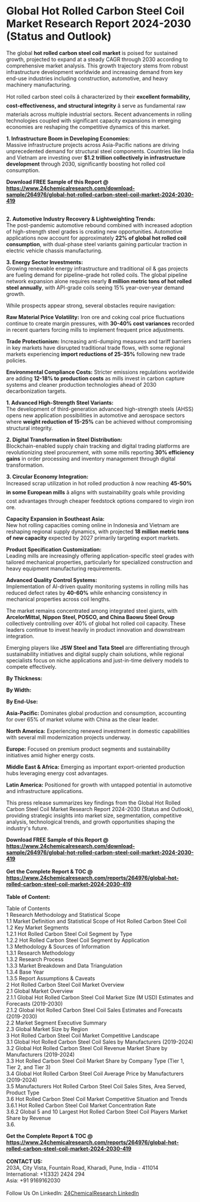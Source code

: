 <h1>Global Hot Rolled Carbon Steel Coil Market Research Report 2024-2030 (Status and Outlook)</h1><p>The global <strong>hot rolled carbon steel coil market</strong> is poised for sustained growth, projected to expand at a steady CAGR through 2030 according to comprehensive market analysis. This growth trajectory stems from robust infrastructure development worldwide and increasing demand from key end-use industries including construction, automotive, and heavy machinery manufacturing.</p><p>Hot rolled carbon steel coils â characterized by their <strong>excellent formability, cost-effectiveness, and structural integrity</strong> â serve as fundamental raw materials across multiple industrial sectors. Recent advancements in rolling technologies coupled with significant capacity expansions in emerging economies are reshaping the competitive dynamics of this market.</p><p><strong>1. Infrastructure Boom in Developing Economies:</strong><br>
Massive infrastructure projects across Asia-Pacific nations are driving unprecedented demand for structural steel components. Countries like India and Vietnam are investing over <strong>$1.2 trillion collectively in infrastructure development</strong> through 2030, significantly boosting hot rolled coil consumption.</p><div><b>Download FREE Sample of this Report @ 
            <a href="https://www.24chemicalresearch.com/download-sample/264976/global-hot-rolled-carbon-steel-coil-market-2024-2030-419">
            https://www.24chemicalresearch.com/download-sample/264976/global-hot-rolled-carbon-steel-coil-market-2024-2030-419</a></b></div><br><p><strong>2. Automotive Industry Recovery &amp; Lightweighting Trends:</strong><br>
The post-pandemic automotive rebound combined with increased adoption of high-strength steel grades is creating new opportunities. Automotive applications now account for approximately <strong>22% of global hot rolled coil consumption</strong>, with dual-phase steel variants gaining particular traction in electric vehicle chassis manufacturing.</p><p><strong>3. Energy Sector Investments:</strong><br>
Growing renewable energy infrastructure and traditional oil &amp; gas projects are fueling demand for pipeline-grade hot rolled coils. The global pipeline network expansion alone requires nearly <strong>8 million metric tons of hot rolled steel annually</strong>, with API-grade coils seeing 15% year-over-year demand growth.</p><p>While prospects appear strong, several obstacles require navigation:</p><p><strong>Raw Material Price Volatility:</strong> Iron ore and coking coal price fluctuations continue to create margin pressures, with <strong>30-40% cost variances</strong> recorded in recent quarters forcing mills to implement frequent price adjustments.</p><p><strong>Trade Protectionism:</strong> Increasing anti-dumping measures and tariff barriers in key markets have disrupted traditional trade flows, with some regional markets experiencing <strong>import reductions of 25-35%</strong> following new trade policies.</p><p><strong>Environmental Compliance Costs:</strong> Stricter emissions regulations worldwide are adding <strong>12-18% to production costs</strong> as mills invest in carbon capture systems and cleaner production technologies ahead of 2030 decarbonization targets.</p><p><strong>1. Advanced High-Strength Steel Variants:</strong><br>
The development of third-generation advanced high-strength steels (AHSS) opens new application possibilities in automotive and aerospace sectors where <strong>weight reduction of 15-25%</strong> can be achieved without compromising structural integrity.</p><p><strong>2. Digital Transformation in Steel Distribution:</strong><br>
Blockchain-enabled supply chain tracking and digital trading platforms are revolutionizing steel procurement, with some mills reporting <strong>30% efficiency gains</strong> in order processing and inventory management through digital transformation.</p><p><strong>3. Circular Economy Integration:</strong><br>
Increased scrap utilization in hot rolled production â now reaching <strong>45-50% in some European mills</strong> â aligns with sustainability goals while providing cost advantages through cheaper feedstock options compared to virgin iron ore.</p><p><strong>Capacity Expansion in Southeast Asia:</strong><br>
	New hot rolling capacities coming online in Indonesia and Vietnam are reshaping regional supply dynamics, with projected <strong>18 million metric tons of new capacity</strong> expected by 2027 primarily targeting export markets.</p><p><strong>Product Specification Customization:</strong><br>
	Leading mills are increasingly offering application-specific steel grades with tailored mechanical properties, particularly for specialized construction and heavy equipment manufacturing requirements.</p><p><strong>Advanced Quality Control Systems:</strong><br>
	Implementation of AI-driven quality monitoring systems in rolling mills has reduced defect rates by <strong>40-60%</strong> while enhancing consistency in mechanical properties across coil lengths.</p><p>The market remains concentrated among integrated steel giants, with <strong>ArcelorMittal, Nippon Steel, POSCO, and China Baowu Steel Group</strong> collectively controlling over 40% of global hot rolled coil capacity. These leaders continue to invest heavily in product innovation and downstream integration.</p><p>Emerging players like <strong>JSW Steel and Tata Steel</strong> are differentiating through sustainability initiatives and digital supply chain solutions, while regional specialists focus on niche applications and just-in-time delivery models to compete effectively.</p><p><strong>By Thickness:</strong></p><p><strong>By Width:</strong></p><p><strong>By End-Use:</strong></p><p><strong>Asia-Pacific:</strong> Dominates global production and consumption, accounting for over 65% of market volume with China as the clear leader.</p><p><strong>North America:</strong> Experiencing renewed investment in domestic capabilities with several mill modernization projects underway.</p><p><strong>Europe:</strong> Focused on premium product segments and sustainability initiatives amid higher energy costs.</p><p><strong>Middle East &amp; Africa:</strong> Emerging as important export-oriented production hubs leveraging energy cost advantages.</p><p><strong>Latin America:</strong> Positioned for growth with untapped potential in automotive and infrastructure applications.</p><p>This press release summarizes key findings from the Global Hot Rolled Carbon Steel Coil Market Research Report 2024-2030 (Status and Outlook), providing strategic insights into market size, segmentation, competitive analysis, technological trends, and growth opportunities shaping the industry's future.</p><div><b>Download FREE Sample of this Report @ 
            <a href="https://www.24chemicalresearch.com/download-sample/264976/global-hot-rolled-carbon-steel-coil-market-2024-2030-419">
            https://www.24chemicalresearch.com/download-sample/264976/global-hot-rolled-carbon-steel-coil-market-2024-2030-419</a></b></div><br><div><b>Get the Complete Report & TOC @ 
            <a href="https://www.24chemicalresearch.com/reports/264976/global-hot-rolled-carbon-steel-coil-market-2024-2030-419">
            https://www.24chemicalresearch.com/reports/264976/global-hot-rolled-carbon-steel-coil-market-2024-2030-419</a></b></div><br>
            <b>Table of Content:</b><p>Table of Contents<br />
1 Research Methodology and Statistical Scope<br />
1.1 Market Definition and Statistical Scope of Hot Rolled Carbon Steel Coil<br />
1.2 Key Market Segments<br />
1.2.1 Hot Rolled Carbon Steel Coil Segment by Type<br />
1.2.2 Hot Rolled Carbon Steel Coil Segment by Application<br />
1.3 Methodology & Sources of Information<br />
1.3.1 Research Methodology<br />
1.3.2 Research Process<br />
1.3.3 Market Breakdown and Data Triangulation<br />
1.3.4 Base Year<br />
1.3.5 Report Assumptions & Caveats<br />
2 Hot Rolled Carbon Steel Coil Market Overview<br />
2.1 Global Market Overview<br />
2.1.1 Global Hot Rolled Carbon Steel Coil Market Size (M USD) Estimates and Forecasts (2019-2030)<br />
2.1.2 Global Hot Rolled Carbon Steel Coil Sales Estimates and Forecasts (2019-2030)<br />
2.2 Market Segment Executive Summary<br />
2.3 Global Market Size by Region<br />
3 Hot Rolled Carbon Steel Coil Market Competitive Landscape<br />
3.1 Global Hot Rolled Carbon Steel Coil Sales by Manufacturers (2019-2024)<br />
3.2 Global Hot Rolled Carbon Steel Coil Revenue Market Share by Manufacturers (2019-2024)<br />
3.3 Hot Rolled Carbon Steel Coil Market Share by Company Type (Tier 1, Tier 2, and Tier 3)<br />
3.4 Global Hot Rolled Carbon Steel Coil Average Price by Manufacturers (2019-2024)<br />
3.5 Manufacturers Hot Rolled Carbon Steel Coil Sales Sites, Area Served, Product Type<br />
3.6 Hot Rolled Carbon Steel Coil Market Competitive Situation and Trends<br />
3.6.1 Hot Rolled Carbon Steel Coil Market Concentration Rate<br />
3.6.2 Global 5 and 10 Largest Hot Rolled Carbon Steel Coil Players Market Share by Revenue<br />
3.6.</p><div><b>Get the Complete Report & TOC @ 
            <a href="https://www.24chemicalresearch.com/reports/264976/global-hot-rolled-carbon-steel-coil-market-2024-2030-419">
            https://www.24chemicalresearch.com/reports/264976/global-hot-rolled-carbon-steel-coil-market-2024-2030-419</a></b></div><br><b>CONTACT US:</b><br>
            203A, City Vista, Fountain Road, Kharadi, Pune, India - 411014<br>
            International: +1(332) 2424 294<br>
            Asia: +91 9169162030 <br><br>
            Follow Us On LinkedIn: <a href="https://www.linkedin.com/company/24chemicalresearch/">24ChemicalResearch LinkedIn</a>